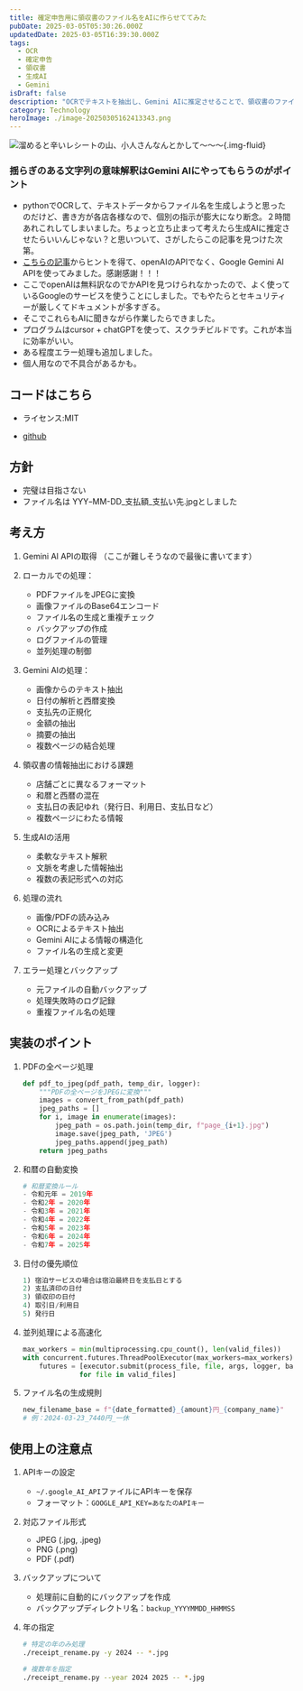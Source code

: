```yaml
---
title: 確定申告用に領収書のファイル名をAIに作らせててみた
pubDate: 2025-03-05T05:30:26.000Z
updatedDate: 2025-03-05T16:39:30.000Z
tags:
  - OCR
  - 確定申告
  - 領収書
  - 生成AI
  - Gemini
isDraft: false
description: "OCRでテキストを抽出し、Gemini AIに推定させることで、領収書のファイル名を自動生成する仕組みを作りました。\U0001F916✨ \U0001F680 ポイント ✅ PDFを画像に変換＆OCRでテキスト抽出 ✅ AIで日付・支払先・金額を解析 ✅ YYY-MM-DD_支払額_支払い先.jpg の形式でリネーム ✅ 並列処理で高速化＆バックアップ機能付き"
category: Technology
heroImage: ./image-20250305162413343.png
---
```


![溜めると辛いレシートの山、小人さんなんとかして〜〜〜](https://object-storage.tyo2.conoha.io/v1/nc_938a9d00d6004f1390c354d4a15ef25b/blog-astro-assets/blog-images/BF21D389298E4E969D966A4FA4ABD488/image-20250305162413343.png){.img-fluid}

### 揺らぎのある文字列の意味解釈はGemini AIにやってもらうのがポイント


- pythonでOCRして、テキストデータからファイル名を生成しようと思ったのだけど、書き方が各店各様なので、個別の指示が膨大になり断念。２時間あれこれしてしまいました。ちょっと立ち止まって考えたら生成AIに推定させたらいいんじゃない？と思いついて、さがしたらこの記事を見つけた次第。
- [こちらの記事](https://qiita.com/ogi_kimura/items/d1578a8bedc53404f8ef)からヒントを得て、openAIのAPIでなく、Google Gemini AI APIを使ってみました。感謝感謝！！！
- ここでopenAIは無料訳なのでかAPIを見つけられなかったので、よく使っているGoogleのサービスを使うことにしました。でもやたらとセキュリティーが厳しくてドキュメントが多すぎる。
- そこでこれらもAIに聞きながら作業したらできました。
- プログラムはcursor + chatGPTを使って、スクラチビルドです。これが本当に効率がいい。
- ある程度エラー処理も追加しました。
- 個人用なので不具合があるかも。

## コードはこちら

- ライセンス:MIT

- [github](https://github.com/woodie2wopper/receipt-rename)

  

## 方針
- 完璧は目指さない
- ファイル名は YYYｰMM-DD_支払額_支払い先.jpgとしました

## 考え方

1. Gemini AI APIの取得 （ここが難しそうなので最後に書いてます）
2. ローカルでの処理：
   - PDFファイルをJPEGに変換
   - 画像ファイルのBase64エンコード
   - ファイル名の生成と重複チェック
   - バックアップの作成
   - ログファイルの管理
   - 並列処理の制御

3. Gemini AIの処理：
   - 画像からのテキスト抽出
   - 日付の解析と西暦変換
   - 支払先の正規化
   - 金額の抽出
   - 摘要の抽出
   - 複数ページの結合処理


3. 領収書の情報抽出における課題
   - 店舗ごとに異なるフォーマット
   - 和暦と西暦の混在
   - 支払日の表記ゆれ（発行日、利用日、支払日など）
   - 複数ページにわたる情報

4. 生成AIの活用
   - 柔軟なテキスト解釈
   - 文脈を考慮した情報抽出
   - 複数の表記形式への対応

5. 処理の流れ
   - 画像/PDFの読み込み
   - OCRによるテキスト抽出
   - Gemini AIによる情報の構造化
   - ファイル名の生成と変更

6. エラー処理とバックアップ
   - 元ファイルの自動バックアップ
   - 処理失敗時のログ記録
   - 重複ファイル名の処理

## 実装のポイント

1. PDFの全ページ処理
   ```python
   def pdf_to_jpeg(pdf_path, temp_dir, logger):
       """PDFの全ページをJPEGに変換"""
       images = convert_from_path(pdf_path)
       jpeg_paths = []
       for i, image in enumerate(images):
           jpeg_path = os.path.join(temp_dir, f"page_{i+1}.jpg")
           image.save(jpeg_path, 'JPEG')
           jpeg_paths.append(jpeg_path)
       return jpeg_paths
   ```

2. 和暦の自動変換
   ```python
   # 和暦変換ルール
   - 令和元年 = 2019年
   - 令和2年 = 2020年
   - 令和3年 = 2021年
   - 令和4年 = 2022年
   - 令和5年 = 2023年
   - 令和6年 = 2024年
   - 令和7年 = 2025年
   ```

3. 日付の優先順位
   ```python
   1) 宿泊サービスの場合は宿泊最終日を支払日とする
   2) 支払済印の日付
   3) 領収印の日付
   4) 取引日/利用日
   5) 発行日
   ```

4. 並列処理による高速化
   ```python
   max_workers = min(multiprocessing.cpu_count(), len(valid_files))
   with concurrent.futures.ThreadPoolExecutor(max_workers=max_workers) as executor:
       futures = [executor.submit(process_file, file, args, logger, backup_dir) 
                 for file in valid_files]
   ```

5. ファイル名の生成規則
   ```python
   new_filename_base = f"{date_formatted}_{amount}円_{company_name}"
   # 例：2024-03-23_7440円_一休
   ```

## 使用上の注意点

1. APIキーの設定
   - `~/.google_AI_API`ファイルにAPIキーを保存
   - フォーマット：`GOOGLE_API_KEY=あなたのAPIキー`

2. 対応ファイル形式
   - JPEG (.jpg, .jpeg)
   - PNG (.png)
   - PDF (.pdf)

3. バックアップについて
   - 処理前に自動的にバックアップを作成
   - バックアップディレクトリ名：`backup_YYYYMMDD_HHMMSS`

4. 年の指定
   ```bash
   # 特定の年のみ処理
   ./receipt_rename.py -y 2024 -- *.jpg
   
   # 複数年を指定
   ./receipt_rename.py --year 2024 2025 -- *.jpg
   ```

